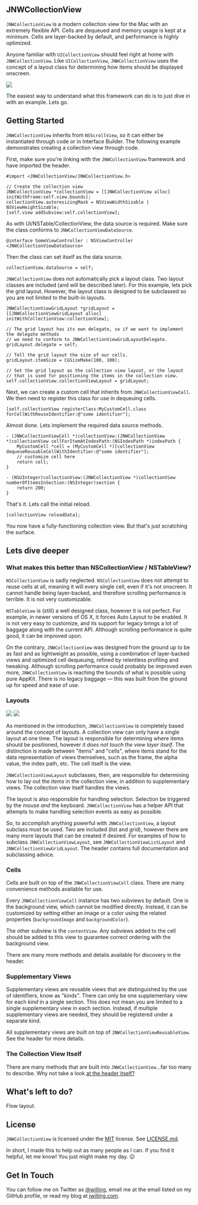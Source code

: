 ## JNWCollectionView ##
`JNWCollectionView` is a modern collection view for the Mac with an extremely flexible API. Cells are dequeued and memory usage is kept at a minimum. Cells are layer-backed by default, and performance is highly optimized.

Anyone familiar with `UICollectionView` should feel right at home with `JNWCollectionView`. Like `UICollectionView`, `JNWCollectionView` uses the concept of a layout class for determining how items should be displayed onscreen. 


![](http://jwilling.com/drop/collectionview_hero-vdDIP2yyVy.png)

The easiest way to understand what this framework can do is to just dive in with an example. Lets go.


## Getting Started ##

`JNWCollectionView` inherits from `NSScrollView`, so it can either be instantiated through code or in Interface Builder. The following example demonstrates creating a collection view through code.


First, make sure you're linking with the `JNWCollectionView` framework and have imported the header.
```objc
#import <JNWCollectionView/JNWCollectionView.h>
```


```objc
// Create the collection view
JNWCollectionView *collectionView = [[JNWCollectionView alloc] initWithFrame:self.view.bounds];
collectionView.autoresizingMask = NSViewWidthSizable | NSViewHeightSizable;
[self.view addSubview:self.collectionView];
```

As with UI/NSTable/CollectionView, the data source is required. Make sure the class conforms to `JNWCollectionViewDataSource`.

```objc
@interface SomeViewController : NSViewController <JNWCollectionViewDataSource>
```

Then the class can set itself as the data source.

```objc
collectionView.dataSource = self;
```

`JNWCollectionView` does not automatically pick a layout class. Two layout classes are included (and will be described later). For this example, lets pick the grid layout. However, the layout class is designed to be subclassed so you are not limited to the built-in layouts.

```objc
JNWCollectionViewGridLayout *gridLayout = [[JNWCollectionViewGridLayout alloc] initWithCollectionView:collectionView];

// The grid layout has its own delegate, so if we want to implement the delegate methods
// we need to conform to JNWCollectionViewGridLayoutDelegate.
gridLayout.delegate = self; 

// Tell the grid layout the size of our cells.
gridLayout.itemSize = CGSizeMake(100, 100);

// Set the grid layout as the collection view layout, or the layout
// that is used for positioning the items in the collection view.
self.collectionView.collectionViewLayout = gridLayout;
```

Next, we can create a custom cell that inherits from `JNWCollectionViewCell`. We then need to register this class for use in dequeuing cells.

```objc
[self.collectionView registerClass:MyCustomCell.class forCellWithReuseIdentifier:@"some identifier"];
```

Almost done. Lets implement the required data source methods.

```objc
- (JNWCollectionViewCell *)collectionView:(JNWCollectionView *)collectionView cellForItemAtIndexPath:(NSIndexPath *)indexPath {
	MyCustomCell *cell = (MyCustomCell *)[collectionView dequeueReusableCellWithIdentifier:@"some identifier"];
	// customize cell here
	return cell;
}

- (NSUInteger)collectionView:(JNWCollectionView *)collectionView numberOfItemsInSection:(NSInteger)section {
	return 200;
}
```

That's it. Lets call the initial reload.

```objc
[collectionView reloadData];
```

You now have a fully-functioning collection view. But that's just scratching the surface.

## Lets dive deeper ##

### What makes this better than NSCollectionView / NSTableView? ###

`NSCollectionView` is sadly neglected. `NSCollectionView` does not attempt to reuse cells at all, meaning it will every single cell, even if it's not onscreen. It cannot handle being layer-backed, and therefore scrolling performance is terrible. It is not very customizable.

`NSTableView` is (still) a well designed class, however it is not perfect. For example, in newer versions of OS X, it forces Auto Layout to be enabled. It is not very easy to customize, and its support for legacy brings a lot of baggage along with the current API. Although scrolling performance is quite good, it can be improved upon.

On the contrary, `JNWCollectionView` was designed from the ground up to be as fast and as lightweight as possible, using a combination of layer-backed views and optimized cell dequeuing, refined by relentless profiling and tweaking. Although scrolling performance could probably be improved even more, `JNWCollectionView` is reaching the bounds of what is possible using pure AppKit. There is no legacy baggage — this was built from the ground up for speed and ease of use.


### Layouts ###

![](http://jwilling.com/drop/collection_view_list-UgrsbKwdwH.png) ![](http://jwilling.com/drop/collection_view_grid-yEqBykss8P.png)

As mentioned in the introduction, `JNWCollectionView` is completely based around the concept of layouts. A collection view can only have a single layout at one time. The layout is responsible for determining where items should be positioned, however *it does not touch the view layer itself*. The distinction is made between "items" and "cells", where items stand for the data representation of views themselves, such as the frame, the alpha value, the index path, etc. The cell itself is the view.

`JNWCollectionViewLayout` subclasses, then, are responsible for determining how to lay out the *items* in the collection view, in addition to supplementary views. The collection view itself handles the views. 

The layout is also responsible for handling selection. Selection be triggered by the mouse *and* the keyboard. `JNWCollectionView` has a helper API that attempts to make handling selection events as easy as possible.

So, to accomplish anything powerful with `JNWCollectionView`, a layout subclass must be used. Two are included (list and grid), however there are many more layouts that can be created if desired. For examples of how to subclass `JNWCollectionViewLayout`, see `JNWCollectionViewListLayout` and `JNWCollectionViewGridLayout`. The header contains full documentation and subclassing advice.

### Cells ###
Cells are built on top of the `JNWCollectionViewCell` class. There are many convenience methods available for use.

Every `JNWCollectionViewCell` instance has two subviews by default. One is the background view, which cannot be modified directly. Instead, it can be customized by setting either an image or a color using the related properties (`backgroundImage` and `backgroundColor`).

The other subview is the `contentView`. Any subviews added to the cell should be added to this view to guarantee correct ordering with the background view.

There are many more methods and details available for discovery in the header.

### Supplementary Views ###

Supplementary views are reusable views that are distinguished by the use of identifiers, know as "kinds". There can only be one supplementary view for each *kind* in a single section. This does not mean you are limited to a single supplementary view in each section. Instead, if multiple supplementary views are needed, they should be registered under a separate kind.

All supplementary views are built on top of `JNWCollectionViewReusableView`. See the header for more details.

### The Collection View Itself ###

There are many methods that are built into `JNWCollectionView`...far too many to describe. Why not take a look [at the header itself?](https://github.com/jwilling/jnwcollectionview/blob/master/JNWCollectionView/JNWCollectionView.h)


## What's left to do? ##

Flow layout.


## License ##
`JNWCollectionView` is licensed under the [MIT](http://opensource.org/licenses/MIT) license. See [LICENSE.md](LICENSE.md).

In short, I made this to help out as many people as I can. If you find it helpful, let me know! You just might make my day. 😉


## Get In Touch ##
You can follow me on Twitter as [@willing](http://twitter.com/willing), email me at the email listed on my GitHub profile, or read my blog at [jwilling.com](http://www.jwilling.com).
